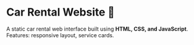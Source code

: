 # Car Rental Website 🚗
A static car rental web interface built using **HTML, CSS, and JavaScript**.  
Features: responsive layout, service cards.

